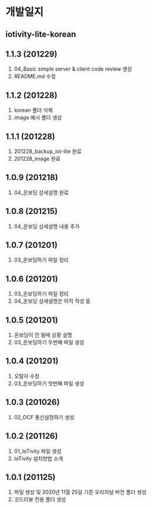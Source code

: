 # 개발일지

## iotivity-lite-korean

## 1.1.3 (201229)
1. 04_Basic simple server & client code review 생성
2. README.md 수정

## 1.1.2 (201228)
1. korean 폴더 삭제
2. image 예시 폴더 생성

## 1.1.1 (201228)
1. 201228_backup_iot-lite 완료
2. 201228_image 완료

## 1.0.9 (201218)
1. 04_온보딩 상세설명 완료 

## 1.0.8 (201215)
1. 04_온보딩 상세설명 내용 추가

## 1.0.7 (201201)
1. 03_온보딩하기 파일 정리

## 1.0.6 (201201)
1. 03_온보딩하기 파일 정리
2. 04_온보딩 상세설명은 아직 작성 중

## 1.0.5 (201201)
1. 온보딩이 안 될때 상황 설명
2. 03_온보딩하기 두번째 파일 생성

## 1.0.4 (201201)
1. 오탈자 수정
2. 03_온보딩하기 첫번째 파일 생성

## 1.0.3 (201026)
1. 02_OCF 통신설정하기 생성

## 1.0.2 (201126)
1. 01_IoTivity 파일 생성
2. IoTivity 설치방법 소개

## 1.0.1 (201125)
1. 파일 생성 및 2020년 11월 25일 기준 오리지널 버전 폴더 생성
2. 코드리뷰 전용 폴더 생성
